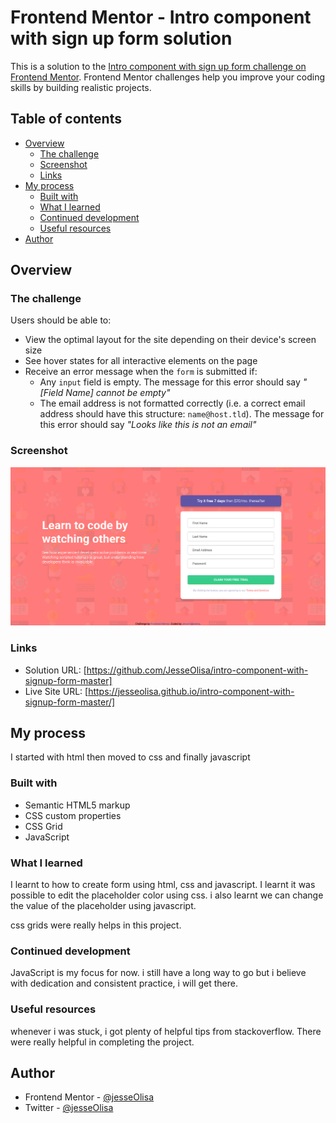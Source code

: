# Frontend Mentor - Intro component with sign up form solution

This is a solution to the [Intro component with sign up form challenge on Frontend Mentor](https://www.frontendmentor.io/challenges/intro-component-with-signup-form-5cf91bd49edda32581d28fd1). Frontend Mentor challenges help you improve your coding skills by building realistic projects. 

## Table of contents

- [Overview](#overview)
  - [The challenge](#the-challenge)
  - [Screenshot](#screenshot)
  - [Links](#links)
- [My process](#my-process)
  - [Built with](#built-with)
  - [What I learned](#what-i-learned)
  - [Continued development](#continued-development)
  - [Useful resources](#useful-resources)
- [Author](#author)


## Overview

### The challenge

Users should be able to:

- View the optimal layout for the site depending on their device's screen size
- See hover states for all interactive elements on the page
- Receive an error message when the `form` is submitted if:
  - Any `input` field is empty. The message for this error should say *"[Field Name] cannot be empty"*
  - The email address is not formatted correctly (i.e. a correct email address should have this structure: `name@host.tld`). The message for this error should say *"Looks like this is not an email"*

### Screenshot

![](./screenshot.png)



### Links

- Solution URL: [https://github.com/JesseOlisa/intro-component-with-signup-form-master]
- Live Site URL: [https://jesseolisa.github.io/intro-component-with-signup-form-master/]

## My process

I started with html then moved to css and finally javascript

### Built with

- Semantic HTML5 markup
- CSS custom properties
- CSS Grid
- JavaScript



### What I learned

I learnt to how to create form using html, css and javascript. I learnt it was possible to edit the placeholder color using css. i also learnt we can change the value of the placeholder using javascript.

css grids were really helps in this project.


### Continued development

JavaScript is my focus for now. i still have a long way to go but i believe with dedication and consistent practice, i will get there.



### Useful resources

whenever i was stuck, i got plenty of helpful tips from stackoverflow. There were really helpful in completing the project.


## Author
- Frontend Mentor - [@jesseOlisa](https://www.frontendmentor.io/profile/JesseOlisa)
- Twitter - [@jesseOlisa](https://www.twitter.com/jesseOlisa)


